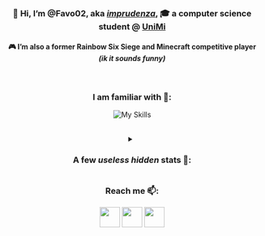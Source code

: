 <div align=center>
  
  ### 👋 Hi, I’m **@Favo02**, aka _[imprudenza](https://twitter.com/imprudenza)_, 🎓 a computer science student @ [UniMi](https://en.wikipedia.org/wiki/University_of_Milan)
  
  #### 🎮 I’m also a former Rainbow Six Siege and Minecraft competitive player _(ik it sounds funny)_

  <br>
 
  ### I am familiar with 🤝:

  ![My Skills](https://skillicons.dev/icons?i=go,java,php,html,css,js,react,nodejs,mongodb,mysql)
  
  <br>
  
  <details>
  <summary>
    
 ### A few _useless hidden_ stats 👀:
  </summary>
    
    
![GitHub stats](https://github-readme-stats.vercel.app/api?username=Favo02&count_private=true&show_icons=true&theme=dark&hide=contribs,stars)
    

![Top Languages](https://github-readme-stats.vercel.app/api/top-langs/?username=Favo02&layout=compact&theme=dark&count_private=true)
    
![Views count](https://komarev.com/ghpvc/?username=Favo02&style=for-the-badge)
    
  </details>

  
  ### Reach me 📫:
  
  <a href="https://twitter.com/imprudenza" target="_blank"><img src="https://cdn-icons-png.flaticon.com/512/3670/3670151.png" width="40"/></a>
  <a href="https://t.me/favo02" target="_blank"><img src="https://cdn-icons-png.flaticon.com/512/2111/2111646.png" width="40"/></a>
  <a href="https://discordapp.com/users/232207308963184640" target="_blank"><img src="https://cdn-icons-png.flaticon.com/512/3670/3670157.png" width="40"/></a>
  
    
  
  
  
  
